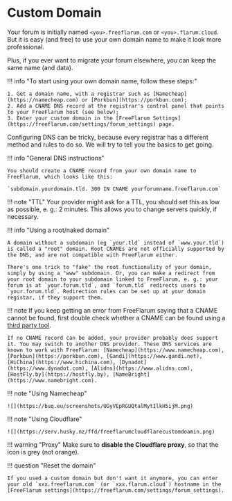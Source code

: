 # Custom Domain

Your forum is initially named `<you>.freeflarum.com` or `<you>.flarum.cloud`. But it is easy (and free) to use your own domain name to make it look more professional.

Plus, if you ever want to migrate your forum elsewhere, you can keep the same name (and data).

!!! info "To start using your own domain name, follow these steps:"

    1. Get a domain name, with a registrar such as [Namecheap](https://namecheap.com) or [Porkbun](https://porkbun.com);
    2. Add a CNAME DNS record at the registrar's control panel that points to your FreeFlarum host (see below);
    3. Enter your custom domain in the [FreeFlarum Settings](https://freeflarum.com/settings/forum_settings) page.

Configuring DNS can be tricky, because every registrar has a different method and rules to do so. We will try to tell you the basics to get going.

!!! info "General DNS instructions"

    You should create a CNAME record from your own domain name to FreeFlarum, which looks like this:

    `subdomain.yourdomain.tld. 300 IN CNAME yourforumname.freeflarum.com`

!!! note "TTL"
    Your provider might ask for a TTL, you should set this as low as possible, e. g.: 2 minutes. This allows you to change servers quickly, if necessary.

!!! info "Using a root/naked domain"

    A domain without a subdomain (eg `your.tld` instead of `www.your.tld`) is called a "root" domain. Root CNAMEs are not officially supported by the DNS, and are not compatible with FreeFlarum either.

    There's one trick to "fake" the root functionality of your domain, simply by using a "www" subdomain. Or, you can make a redirect from your root domain to your subdomain linked to FreeFlarum, e. g.: your forum is at `your.forum.tld`, and `forum.tld` redirects users to `your.forum.tld`. Redirection rules can be set up at your domain registar, if they support them.

!!! note
    If you keep getting an error from FreeFlarum saying that a CNAME cannot be found, first double check whether a CNAME can be found  using a [third party tool](https://www.ultratools.com/tools/dnsLookup).

    If no CNAME record can be added, your provider probably does support it. You may switch to another DNS provider. These DNS services are known to work with FreeFlarum: [Namecheap](https://www.namecheap.com), [Porkbun](https://porkbun.com), [Gandi](https://www.gandi.net), [HiChina](https://www.hichina.com), [Dynadot](https://www.dynadot.com), [Alidns](https://www.alidns.com), [HostFly.by](https://hostfly.by), [NameBright](https://www.namebright.com).

!!! note "Using Namecheap"

    ![](https://buq.eu/screenshots/UGyVEpRGUQtalMytIlkH5ijM.png)

!!! note "Using Cloudflare"

    ![](https://serv.husky.nz/ffd/freeflarumcloudflarecustomdoamin.png)

!!! warning "Proxy"
    Make sure to **disable the Cloudflare proxy**, so that the icon is grey (not orange).

!!! question "Reset the domain"

    If you used a custom domain but don't want it anymore, you can enter your old `xxx.freeflarum.com` (or `xxx.flarum.cloud`) hostname in the [FreeFlarum settings](https://freeflarum.com/settings/forum_settings).
